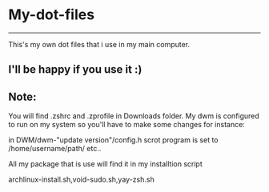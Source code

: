 # My-dot-files
-----------------------------------------------------------------------------------------------------------------------------------------------
This's my own dot files that i use in my main computer.

I'll be happy if you use it :)
-----------------------------------------------------------------------------------------------------------------------------------------------
Note:
-----------------------------------------------------------------------------------------------------------------------------------------------
You will find .zshrc and .zprofile in Downloads folder.
My dwm is configured to run on my system so you'll have to make some changes for instance:

in DWM/dwm-"update version"/config.h scrot program is set to /home/username/path/ etc..

All my package that is use will find it in my installtion script

archlinux-install.sh,void-sudo.sh,yay-zsh.sh
